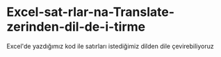 # Excel-sat-rlar-na-Translate-zerinden-dil-de-i-tirme
Excel'de yazdığımız kod ile satırları istediğimiz dilden dile çevirebiliyoruz
